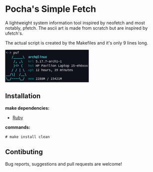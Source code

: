 # Pocha's Simple Fetch

A lightweight system information tool inspired by neofetch and most
notably, pfetch. The ascii art is made from scratch but are inspired
by ufetch's.

The actual script is created by the Makefiles and it's only 9 lines
long.

![screenshot](screenshot.png)

## Installation

**make dependencies:**

- [Ruby](https://www.ruby-lang.org/)

**commands:**

	# make install clean

## Contibuting

Bug reports, suggestions and pull requests are welcome!


